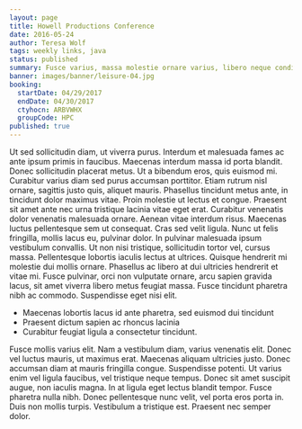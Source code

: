 ```yaml
---
layout: page
title: Howell Productions Conference
date: 2016-05-24
author: Teresa Wolf
tags: weekly links, java
status: published
summary: Fusce varius, massa molestie ornare varius, libero neque condimentum est.
banner: images/banner/leisure-04.jpg
booking:
  startDate: 04/29/2017
  endDate: 04/30/2017
  ctyhocn: ARBVWHX
  groupCode: HPC
published: true
---
```

Ut sed sollicitudin diam, ut viverra purus. Interdum et malesuada fames ac ante ipsum primis in faucibus. Maecenas interdum massa id porta blandit. Donec sollicitudin placerat metus. Ut a bibendum eros, quis euismod mi. Curabitur varius diam sed purus accumsan porttitor. Etiam rutrum nisl ornare, sagittis justo quis, aliquet mauris. Phasellus tincidunt metus ante, in tincidunt dolor maximus vitae. Proin molestie ut lectus et congue. Praesent sit amet ante nec urna tristique lacinia vitae eget erat. Curabitur venenatis dolor venenatis malesuada ornare. Aenean vitae interdum risus. Maecenas luctus pellentesque sem ut consequat.
Cras sed velit ligula. Nunc ut felis fringilla, mollis lacus eu, pulvinar dolor. In pulvinar malesuada ipsum vestibulum convallis. Ut non nisi tristique, sollicitudin tortor vel, cursus massa. Pellentesque lobortis iaculis lectus at ultrices. Quisque hendrerit mi molestie dui mollis ornare. Phasellus ac libero at dui ultricies hendrerit et vitae mi. Fusce pulvinar, orci non vulputate ornare, arcu sapien gravida lacus, sit amet viverra libero metus feugiat massa. Fusce tincidunt pharetra nibh ac commodo. Suspendisse eget nisi elit.

* Maecenas lobortis lacus id ante pharetra, sed euismod dui tincidunt
* Praesent dictum sapien ac rhoncus lacinia
* Curabitur feugiat ligula a consectetur tincidunt.

Fusce mollis varius elit. Nam a vestibulum diam, varius venenatis elit. Donec vel luctus mauris, ut maximus erat. Maecenas aliquam ultricies justo. Donec accumsan diam at mauris fringilla congue. Suspendisse potenti. Ut varius enim vel ligula faucibus, vel tristique neque tempus. Donec sit amet suscipit augue, non iaculis magna. In at ligula eget lectus blandit tempor. Fusce pharetra nulla nibh. Donec pellentesque nunc velit, vel porta eros porta in. Duis non mollis turpis. Vestibulum a tristique est. Praesent nec semper dolor.

